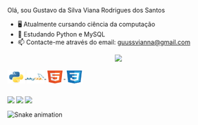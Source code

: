 Olá, sou Gustavo da Silva Viana Rodrigues dos Santos

- 🖥️ Atualmente cursando ciência da computação
- 🤖 Estudando Python e MySQL
- 📫 Contacte-me através do email: guussvianna@gmail.com

<div align="center">
  <a href="https://github.com/guusebumps">
  <img height="180em" src="https://github-readme-stats.vercel.app/api?username=guusebumps&show_icons=true&theme=tokyonight&include_all_commits=true&count_private=true"/>
</div>

  <div style="display: inline_block"><br>
  <img align="center" alt="Gus-Py" height="30" width="40" src="https://raw.githubusercontent.com/devicons/devicon/master/icons/python/python-original.svg">
  <img align="center" alt="Gus-MySQL" height="30" width="40" src="https://raw.githubusercontent.com/devicons/devicon/master/icons/mysql/mysql-original-wordmark.svg">
  <img align="center" alt="Gus-HTML" height="30" width="40" src="https://raw.githubusercontent.com/devicons/devicon/master/icons/html5/html5-original.svg">
  <img align="center" alt="Gus-CSS" height="30" width="40" src="https://raw.githubusercontent.com/devicons/devicon/master/icons/css3/css3-original.svg">
</div>
  
 ##
  
  <div> 
  <a href="https://www.instagram.com/tech.gus/" target="_blank"><img src="https://img.shields.io/badge/-Instagram-%23E4405F?style=for-the-badge&logo=instagram&logoColor=white" target="_blank"></a> 
  <a href = "mailto:guussvianna@gmail.com"><img src="https://img.shields.io/badge/-Gmail-%23333?style=for-the-badge&logo=gmail&logoColor=white" target="_blank"></a>
  <a href="https://www.linkedin.com/in/gustavo-santos-353b4a251/" target="_blank"><img src="https://img.shields.io/badge/-LinkedIn-%230077B5?style=for-the-badge&logo=linkedin&logoColor=white" target="_blank"></a> 
 
  ![Snake animation](https://github.com/guusebumps/guusebumps/blob/output/github-contribution-grid-snake.svg) 
  
</div>
